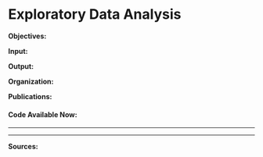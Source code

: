 # Exploratory Data Analysis

**Objectives:**


**Input:**


**Output:**


**Organization:**


**Publications:**



#### Code Available Now:
***

***

**Sources:**
